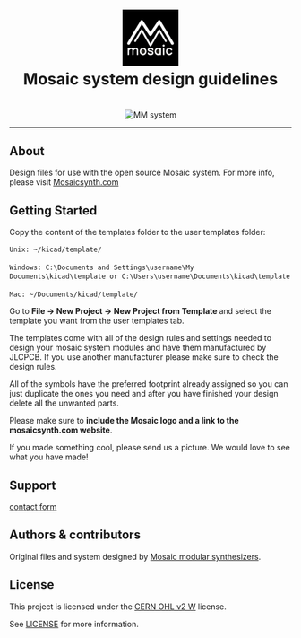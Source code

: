 <h1 align="center">
    <img src="docs/images/MMlogo3.png" alt="Logo" width="100" height="100">
    <br />
    Mosaic system design guidelines
  </a>
  
</h1>

<div align="center">
  <br />
    <img align="center" src="docs/images/MM 02.jpg" alt="MM system" width="640" height="360">
  <br />
</div>



---

## About

Design files for use with the open source Mosaic system.
For more info, please visit <a href="https://mosaicsynth.com/index.php/system-info/">Mosaicsynth.com</a>

## Getting Started
Copy the content of the templates folder to the user templates folder:

    Unix: ~/kicad/template/

    Windows: C:\Documents and Settings\username\My Documents\kicad\template or C:\Users\username\Documents\kicad\template

    Mac: ~/Documents/kicad/template/

Go to <b> File → New Project → New Project from Template </b> and select the template you want from the user templates tab.

The templates come with all of the design rules and settings needed to design your mosaic system modules and have them manufactured by JLCPCB. If you use another manufacturer please make sure to check the design rules. 

All of the symbols have the preferred footprint already assigned so you can just duplicate the ones you need and after you have finished your design delete all the unwanted parts. 

Please make sure to <b>include the Mosaic logo and a link to the mosaicsynth.com website</b>. 

If you made something cool, please send us a picture. We would love to see what you have made!

## Support
<a href = "https://mosaicsynth.com/index.php/contact/"> contact form </a>

## Authors & contributors

Original files and system designed by [Mosaic modular synthesizers](https://github.com/Mosaic-modular).

## License

This project is licensed under the <a href="https://ohwr.org/cern_ohl_w_v2.pdf">CERN OHL v2 W</a> license. 

See [LICENSE](LICENSE) for more information.

